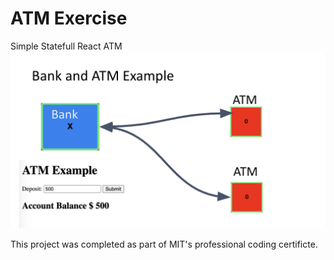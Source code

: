 # ATM Exercise
Simple Statefull React ATM
<img src="./atm.png" />

This project was completed as part of MIT's professional coding certificte. 
